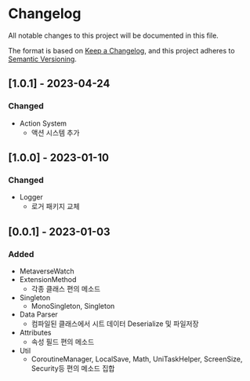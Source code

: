 # Changelog
All notable changes to this project will be documented in this file.

The format is based on [Keep a Changelog](https://keepachangelog.com/en/1.0.0/),
and this project adheres to [Semantic Versioning](https://semver.org/spec/v2.0.0.html).

## [1.0.1] - 2023-04-24
### Changed
- Action System
  - 액션 시스템 추가
  
## [1.0.0] - 2023-01-10
### Changed
- Logger
  - 로거 패키지 교체

## [0.0.1] - 2023-01-03
### Added
- MetaverseWatch
- ExtensionMethod
  - 각종 클래스 편의 메소드
- Singleton
  - MonoSingleton, Singleton
- Data Parser
  - 컴파일된 클래스에서 시트 데이터 Deserialize 및 파일저장
- Attributes
  - 속성 필드 편의 메소드
- Util
  - CoroutineManager, LocalSave, Math, UniTaskHelper, ScreenSize, Security등 편의 메소드 집합

